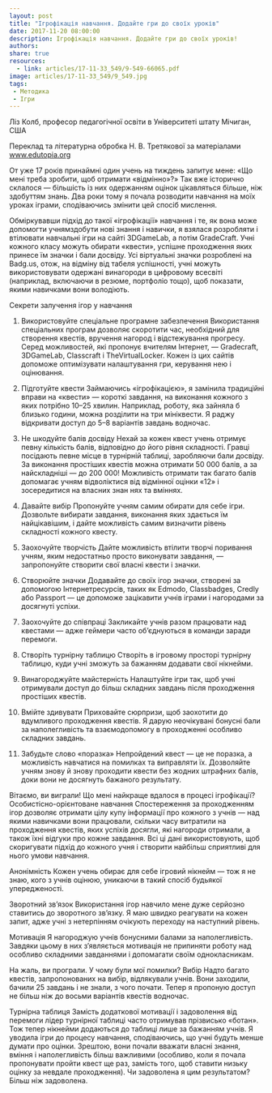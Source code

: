 ```yaml
---
layout: post
title: "Ігрофікація навчання. Додайте гри до своїх уроків"
date: 2017-11-20 08:00:00
description: Ігрофікація навчання. Додайте гри до своїх уроків!
authors:
share: true
resources:
  - link: articles/17-11-33_549/9-549-66065.pdf
image: articles/17-11-33_549/9_549.jpg
tags:
 - Методика
 - Ігри
---
```


Ліз Колб, професор педагогічної освіти в Університеті штату Мічиган, США

Переклад та літературна обробка Н. В. Третякової за матеріалами www.edutopia.org

От уже 17 років принаймні один учень на тиждень запитує мене: «Що мені треба зробити, щоб отримати «відмінно»?» Так вже історично склалося — більшість із них одержанням оцінок цікавляться більше, ніж здобуттям знань. Два роки тому я почала розводити навчання на моїх уроках іграми, сподіваючись змінити цей спосіб мислення.

Обміркувавши підхід до такої «ігрофікації» навчання і те, як вона може допомогти учнямздобути нові знання і навички, я взялася розробляти і втілювати навчальні ігри на сайті 3DGameLab, а потім GradeCraft. Учні кожного класу можуть обирати «квести», успішне проходження яких принесе їм значки і бали досвіду. Усі віртуальні значки розроблені на Badg.us, отож, на відміну від табеля успішності, учні можуть використовувати одержані винагороди в цифровому всесвіті (наприклад, включаючи в резюме, портфоліо тощо), щоб показати, якими навичками вони володіють.

Секрети залучення ігор у навчання
1. Використовуйте спеціальне програмне забезпечення
Використання спеціальних програм дозволяє скоротити час, необхідний для створення квестів, вручення нагород і відстежування прогресу. Серед можливостей, які пропонує вчителям Інтернет, — Gradecraft, 3DGameLab, Classcraft і TheVirtualLocker. Кожен із цих сайтів допоможе оптимізувати налаштування гри, керування нею і оцінювання.

2. Підготуйте квести
Займаючись «ігрофікацією», я замінила традиційні вправи на «квести» — короткі завдання, на виконання кожного з яких потрібно 10–25 хвилин. Наприклад, роботу, яка зайняла б близько години, можна розділити на три мініквести. Я раджу відкривати доступ до 5–8 варіантів завдань водночас.

3. Не шкодуйте балів досвіду
Нехай за кожен квест учень отримує певну кількість балів, відповідно до його рівня складності. Гравці посідають певне місце в турнірній таблиці, заробляючи бали досвіду. За виконання простіших квестів можна отримати 50 000 балів, а за найскладніші — до 200 000! Можливість отримати так багато балів допомагає учням відволіктися від відмінної оцінки «12» і зосередитися на власних знан нях та вміннях.

4. Давайте вибір
Пропонуйте учням самим обирати для себе ігри. Дозвольте вибирати завдання, виконання яких здається їм найцікавішим, і дайте можливість самим визначити рівень складності кожного квесту.

5. Заохочуйте творчість
Дайте можливість втілити творчі поривання учням, яким недостатньо просто виконувати завдання, — запропонуйте створити свої власні  квести і значки.

6. Створюйте значки
Додавайте до своїх ігор значки, створені за допомогою Інтернетресурсів, таких як Edmodo, Classbadges, Credly або Passport — це допоможе зацікавити учнів іграми і нагородами за досягнуті успіхи.

7.  Заохочуйте до співпраці
Закликайте учнів разом працювати над квестами — адже геймери часто об’єднуються в команди заради перемоги.

8. Створіть турнірну таблицю
Створіть в ігровому просторі турнірну таблицю, куди учні зможуть за бажанням додавати свої нікнейми.

9. Винагороджуйте майстерність
Налаштуйте ігри так, щоб учні отримували доступ до більш складних завдань після проходження простіших квестів.

10. Вмійте здивувати
Приховайте сюрпризи, щоб заохотити до вдумливого проходження квестів. Я дарую неочікувані бонусні бали за наполегливість та взаємодопомогу в проходженні особливо складних завдань.

11. Забудьте слово «поразка»
Непройдений квест — це не поразка, а можливість навчатися на помилках та виправляти їх. Дозволяйте учням знову й знову проходити квести без жодних штрафних балів, доки вони не досягнуть бажаного результату.

Вітаємо, ви виграли!
Що мені найкраще вдалося в процесі ігрофікації?
Особистісно-орієнтоване навчання
Спостереження за проходженням ігор дозволяє отримати цілу купу інформації про кожного з учнів — над якими навичками вони працювали, скільки часу витратили на проходження квестів, яких успіхів досягли, які нагороди отримали, а також їхні відгуки про кожне завдання. Всі ці дані використовують, щоб скоригувати підхід до кожного учня і створити найбільш сприятливі для нього умови навчання.

Анонімність
Кожен учень обирає для себе ігровий нікнейм — тож я не знаю, кого з учнів оцінюю, уникаючи в такий спосіб будьякої упередженості.

Зворотний зв’язок
Використання ігор навчило мене дуже серйозно ставитись до зворотного зв’язку. Я маю швидко реагувати на кожен запит, адже учні з нетерпінням очікують переходу на наступний рівень.

Мотивація
Я нагороджую учнів бонусними балами за наполегливість. Завдяки цьому в них з’являється мотивація не припиняти роботу над особливо складними завданнями і допомагати своїм однокласникам.

На жаль, ви програли.
У чому були мої помилки?
Вибір
Надто багато квестів, запропонованих на вибір, відлякували учнів. Вони заходили, бачили 25 завдань і не знали, з чого почати. Тепер я пропоную доступ не більш ніж до восьми варіантів квестів водночас.

Турнірна таблиця
Замість додаткової мотивації і задоволення від перемоги лідер турнірної таблиці часто отримував прізвисько «ботан». Тож тепер нікнейми додаються до таблиці лише за бажанням учнів.
Я уводила ігри до процесу навчання, сподіваючись, що учні будуть менше думати про оцінки. Зрештою, вони почали вважати власні знання, вміння і наполегливість більш важливими (особливо, коли я почала пропонувати пройти квест ще раз, замість того, щоб ставити низьку оцінку за невдале проходження). Чи задоволена я цим результатом? Більш ніж задоволена.
